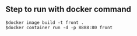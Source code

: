 ## Step to run with docker command
```
$docker image build -t front .
$docker container run -d -p 8888:80 front
```
